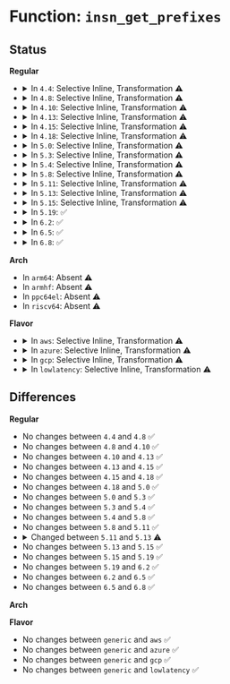 # Function: <code>insn_get_prefixes</code>

## Status
<b>Regular</b>
<ul>
<li>
<details>
<summary>In <code>4.4</code>: Selective Inline, Transformation ⚠️</summary>

```c
void insn_get_prefixes(struct insn *insn);
```

**Collision:** Unique Global

**Inline:** Selective

**Transformation:** True

**Instances:**

```
In arch/x86/lib/insn.c (ffffffff813f68b0)
Location: arch/x86/lib/insn.c:82
Inline: True
```
**Symbols:**

```
ffffffff813f68b0-ffffffff813f6b23: insn_get_prefixes.part.2 (STB_LOCAL)
ffffffff813f7210-ffffffff813f7227: insn_get_prefixes (STB_GLOBAL)
```
</details>
</li>
<li>
<details>
<summary>In <code>4.8</code>: Selective Inline, Transformation ⚠️</summary>

```c
void insn_get_prefixes(struct insn *insn);
```

**Collision:** Unique Global

**Inline:** Selective

**Transformation:** True

**Instances:**

```
In arch/x86/lib/insn.c (ffffffff8143d480)
Location: arch/x86/lib/insn.c:82
Inline: True
```
**Symbols:**

```
ffffffff8143d480-ffffffff8143d730: insn_get_prefixes.part.2 (STB_LOCAL)
ffffffff8143de60-ffffffff8143de77: insn_get_prefixes (STB_GLOBAL)
```
</details>
</li>
<li>
<details>
<summary>In <code>4.10</code>: Selective Inline, Transformation ⚠️</summary>

```c
void insn_get_prefixes(struct insn *insn);
```

**Collision:** Unique Global

**Inline:** Selective

**Transformation:** True

**Instances:**

```
In arch/x86/lib/insn.c (ffffffff8145a400)
Location: arch/x86/lib/insn.c:82
Inline: True
```
**Symbols:**

```
ffffffff8145a400-ffffffff8145a6b0: insn_get_prefixes.part.2 (STB_LOCAL)
ffffffff8145ade0-ffffffff8145adf7: insn_get_prefixes (STB_GLOBAL)
```
</details>
</li>
<li>
<details>
<summary>In <code>4.13</code>: Selective Inline, Transformation ⚠️</summary>

```c
void insn_get_prefixes(struct insn *insn);
```

**Collision:** Unique Global

**Inline:** Selective

**Transformation:** True

**Instances:**

```
In arch/x86/lib/insn.c (ffffffff818fc1b0)
Location: arch/x86/lib/insn.c:82
Inline: True
```
**Symbols:**

```
ffffffff818fc1b0-ffffffff818fc434: insn_get_prefixes.part.2 (STB_LOCAL)
ffffffff818fcb80-ffffffff818fcb98: insn_get_prefixes (STB_GLOBAL)
```
</details>
</li>
<li>
<details>
<summary>In <code>4.15</code>: Selective Inline, Transformation ⚠️</summary>

```c
void insn_get_prefixes(struct insn *insn);
```

**Collision:** Unique Global

**Inline:** Selective

**Transformation:** True

**Instances:**

```
In arch/x86/lib/insn.c (ffffffff81983c60)
Location: arch/x86/lib/insn.c:82
Inline: True
Direct callers:
  - arch/x86/lib/insn-eval.c:get_seg_base_limit
```
**Symbols:**

```
ffffffff81983c60-ffffffff81983ee4: insn_get_prefixes.part.2 (STB_LOCAL)
ffffffff81984630-ffffffff81984648: insn_get_prefixes (STB_GLOBAL)
```
</details>
</li>
<li>
<details>
<summary>In <code>4.18</code>: Selective Inline, Transformation ⚠️</summary>

```c
void insn_get_prefixes(struct insn *insn);
```

**Collision:** Unique Global

**Inline:** Selective

**Transformation:** True

**Instances:**

```
In arch/x86/lib/insn.c (ffffffff819e0190)
Location: arch/x86/lib/insn.c:82
Inline: True
Direct callers:
  - arch/x86/lib/insn-eval.c:get_seg_base_limit
```
**Symbols:**

```
ffffffff819e0190-ffffffff819e0409: insn_get_prefixes.part.1 (STB_LOCAL)
ffffffff819e0b60-ffffffff819e0b77: insn_get_prefixes (STB_GLOBAL)
```
</details>
</li>
<li>
<details>
<summary>In <code>5.0</code>: Selective Inline, Transformation ⚠️</summary>

```c
void insn_get_prefixes(struct insn *insn);
```

**Collision:** Unique Global

**Inline:** Selective

**Transformation:** True

**Instances:**

```
In arch/x86/lib/insn.c (ffffffff81a1b120)
Location: arch/x86/lib/insn.c:82
Inline: True
Direct callers:
  - arch/x86/lib/insn-eval.c:get_seg_base_limit
```
**Symbols:**

```
ffffffff81a1b120-ffffffff81a1b399: insn_get_prefixes.part.1 (STB_LOCAL)
ffffffff81a1bb10-ffffffff81a1bb27: insn_get_prefixes (STB_GLOBAL)
```
</details>
</li>
<li>
<details>
<summary>In <code>5.3</code>: Selective Inline, Transformation ⚠️</summary>

```c
void insn_get_prefixes(struct insn *insn);
```

**Collision:** Unique Global

**Inline:** Selective

**Transformation:** True

**Instances:**

```
In arch/x86/lib/insn.c (ffffffff81a8aee0)
Location: arch/x86/lib/insn.c:69
Inline: True
Direct callers:
  - arch/x86/lib/insn-eval.c:get_seg_base_limit
```
**Symbols:**

```
ffffffff81a8aee0-ffffffff81a8b166: insn_get_prefixes.part.0 (STB_LOCAL)
ffffffff81a8b8d0-ffffffff81a8b8e7: insn_get_prefixes (STB_GLOBAL)
```
</details>
</li>
<li>
<details>
<summary>In <code>5.4</code>: Selective Inline, Transformation ⚠️</summary>

```c
void insn_get_prefixes(struct insn *insn);
```

**Collision:** Unique Global

**Inline:** Selective

**Transformation:** True

**Instances:**

```
In arch/x86/lib/insn.c (ffffffff81ac21a0)
Location: arch/x86/lib/insn.c:69
Inline: True
Direct callers:
  - arch/x86/lib/insn-eval.c:get_seg_base_limit
```
**Symbols:**

```
ffffffff81ac21a0-ffffffff81ac2426: insn_get_prefixes.part.0 (STB_LOCAL)
ffffffff81ac2b90-ffffffff81ac2ba7: insn_get_prefixes (STB_GLOBAL)
```
</details>
</li>
<li>
<details>
<summary>In <code>5.8</code>: Selective Inline, Transformation ⚠️</summary>

```c
void insn_get_prefixes(struct insn *insn);
```

**Collision:** Unique Global

**Inline:** Selective

**Transformation:** True

**Instances:**

```
In arch/x86/lib/insn.c (ffffffff815fe760)
Location: arch/x86/lib/insn.c:101
Inline: True
Direct callers:
  - arch/x86/lib/insn-eval.c:get_seg_base_limit
```
**Symbols:**

```
ffffffff815fe760-ffffffff815fea43: insn_get_prefixes.part.0 (STB_LOCAL)
ffffffff815ff1d0-ffffffff815ff1e7: insn_get_prefixes (STB_GLOBAL)
```
</details>
</li>
<li>
<details>
<summary>In <code>5.11</code>: Selective Inline, Transformation ⚠️</summary>

```c
void insn_get_prefixes(struct insn *insn);
```

**Collision:** Unique Global

**Inline:** Selective

**Transformation:** True

**Instances:**

```
In arch/x86/lib/insn.c (ffffffff81623760)
Location: arch/x86/lib/insn.c:101
Inline: True
Direct callers:
  - arch/x86/lib/insn-eval.c:get_seg_reg_override_idx
  - arch/x86/lib/insn-eval.c:insn_has_rep_prefix
```
**Symbols:**

```
ffffffff81623760-ffffffff81623a2d: insn_get_prefixes.part.0 (STB_LOCAL)
ffffffff816241a0-ffffffff816241b7: insn_get_prefixes (STB_GLOBAL)
```
</details>
</li>
<li>
<details>
<summary>In <code>5.13</code>: Selective Inline, Transformation ⚠️</summary>

```c
int insn_get_prefixes(struct insn *insn);
```

**Collision:** Unique Global

**Inline:** Selective

**Transformation:** True

**Instances:**

```
In arch/x86/lib/insn.c (ffffffff81607350)
Location: arch/x86/lib/insn.c:123
Inline: True
Direct callers:
  - arch/x86/lib/insn-eval.c:get_seg_base_limit
  - arch/x86/lib/insn-eval.c:insn_has_rep_prefix
```
**Symbols:**

```
ffffffff81607350-ffffffff81607634: insn_get_prefixes.part.0 (STB_LOCAL)
ffffffff81607840-ffffffff81607859: insn_get_prefixes (STB_GLOBAL)
```
</details>
</li>
<li>
<details>
<summary>In <code>5.15</code>: Selective Inline, Transformation ⚠️</summary>

```c
int insn_get_prefixes(struct insn *insn);
```

**Collision:** Unique Global

**Inline:** Selective

**Transformation:** True

**Instances:**

```
In arch/x86/lib/insn.c (ffffffff81675e60)
Location: arch/x86/lib/insn.c:124
Inline: True
Direct callers:
  - arch/x86/lib/insn-eval.c:get_seg_base_limit
  - arch/x86/lib/insn-eval.c:insn_has_rep_prefix
```
**Symbols:**

```
ffffffff81675e60-ffffffff81676240: insn_get_prefixes.part.0 (STB_LOCAL)
ffffffff81676470-ffffffff81676489: insn_get_prefixes (STB_GLOBAL)
```
</details>
</li>
<li>
<details>
<summary>In <code>5.19</code>: ✅</summary>

```c
int insn_get_prefixes(struct insn *insn);
```

**Collision:** Unique Global

**Inline:** No

**Transformation:** False

**Instances:**

```
In arch/x86/lib/insn.c (ffffffff817909c0)
Location: arch/x86/lib/insn.c:124
Inline: False
Direct callers:
  - arch/x86/lib/insn-eval.c:get_seg_base_limit
  - arch/x86/lib/insn-eval.c:insn_has_rep_prefix
  - arch/x86/lib/insn.c:insn_get_modrm
  - arch/x86/lib/insn.c:insn_get_modrm
  - arch/x86/lib/insn.c:insn_get_opcode
  - arch/x86/lib/insn.c:insn_get_opcode
  - arch/x86/lib/insn.c:insn_get_opcode
  - arch/x86/lib/insn.c:insn_get_opcode
```
**Symbols:**

```
ffffffff817909c0-ffffffff81790e2f: insn_get_prefixes (STB_GLOBAL)
```
</details>
</li>
<li>
<details>
<summary>In <code>6.2</code>: ✅</summary>

```c
int insn_get_prefixes(struct insn *insn);
```

**Collision:** Unique Global

**Inline:** No

**Transformation:** False

**Instances:**

```
In arch/x86/lib/insn.c (ffffffff8204e610)
Location: arch/x86/lib/insn.c:124
Inline: False
Direct callers:
  - arch/x86/lib/insn-eval.c:get_seg_base_limit
  - arch/x86/lib/insn-eval.c:insn_has_rep_prefix
  - arch/x86/lib/insn.c:insn_get_modrm
  - arch/x86/lib/insn.c:insn_get_modrm
  - arch/x86/lib/insn.c:insn_get_opcode
  - arch/x86/lib/insn.c:insn_get_opcode
  - arch/x86/lib/insn.c:insn_get_opcode
  - arch/x86/lib/insn.c:insn_get_opcode
```
**Symbols:**

```
ffffffff8204e610-ffffffff8204ea7f: insn_get_prefixes (STB_GLOBAL)
```
</details>
</li>
<li>
<details>
<summary>In <code>6.5</code>: ✅</summary>

```c
int insn_get_prefixes(struct insn *insn);
```

**Collision:** Unique Global

**Inline:** No

**Transformation:** False

**Instances:**

```
In arch/x86/lib/insn.c (ffffffff820cce90)
Location: arch/x86/lib/insn.c:124
Inline: False
Direct callers:
  - arch/x86/lib/insn-eval.c:get_seg_base_limit
  - arch/x86/lib/insn-eval.c:insn_has_rep_prefix
  - arch/x86/lib/insn.c:insn_get_modrm
  - arch/x86/lib/insn.c:insn_get_modrm
  - arch/x86/lib/insn.c:insn_get_opcode
  - arch/x86/lib/insn.c:insn_get_opcode
  - arch/x86/lib/insn.c:insn_get_opcode
  - arch/x86/lib/insn.c:insn_get_opcode
```
**Symbols:**

```
ffffffff820cce90-ffffffff820cd30a: insn_get_prefixes (STB_GLOBAL)
```
</details>
</li>
<li>
<details>
<summary>In <code>6.8</code>: ✅</summary>

```c
int insn_get_prefixes(struct insn *insn);
```

**Collision:** Unique Global

**Inline:** No

**Transformation:** False

**Instances:**

```
In arch/x86/lib/insn.c (ffffffff821a76b0)
Location: arch/x86/lib/insn.c:124
Inline: False
Direct callers:
  - arch/x86/lib/insn-eval.c:get_seg_base_limit
  - arch/x86/lib/insn-eval.c:insn_has_rep_prefix
  - arch/x86/lib/insn.c:insn_get_modrm
  - arch/x86/lib/insn.c:insn_get_modrm
  - arch/x86/lib/insn.c:insn_get_opcode
  - arch/x86/lib/insn.c:insn_get_opcode
  - arch/x86/lib/insn.c:insn_get_opcode
  - arch/x86/lib/insn.c:insn_get_opcode
```
**Symbols:**

```
ffffffff821a76b0-ffffffff821a7b2a: insn_get_prefixes (STB_GLOBAL)
```
</details>
</li>
</ul>
<b>Arch</b>
<ul>
<li>
In <code>arm64</code>: Absent ⚠️
</li>
<li>
In <code>armhf</code>: Absent ⚠️
</li>
<li>
In <code>ppc64el</code>: Absent ⚠️
</li>
<li>
In <code>riscv64</code>: Absent ⚠️
</li>
</ul>
<b>Flavor</b>
<ul>
<li>
<details>
<summary>In <code>aws</code>: Selective Inline, Transformation ⚠️</summary>

```c
void insn_get_prefixes(struct insn *insn);
```

**Collision:** Unique Global

**Inline:** Selective

**Transformation:** True

**Instances:**

```
In arch/x86/lib/insn.c (ffffffff81a60ff0)
Location: arch/x86/lib/insn.c:69
Inline: True
Direct callers:
  - arch/x86/lib/insn-eval.c:get_seg_base_limit
```
**Symbols:**

```
ffffffff81a60ff0-ffffffff81a61276: insn_get_prefixes.part.0 (STB_LOCAL)
ffffffff81a619e0-ffffffff81a619f7: insn_get_prefixes (STB_GLOBAL)
```
</details>
</li>
<li>
<details>
<summary>In <code>azure</code>: Selective Inline, Transformation ⚠️</summary>

```c
void insn_get_prefixes(struct insn *insn);
```

**Collision:** Unique Global

**Inline:** Selective

**Transformation:** True

**Instances:**

```
In arch/x86/lib/insn.c (ffffffff81a1e060)
Location: arch/x86/lib/insn.c:69
Inline: True
Direct callers:
  - arch/x86/lib/insn-eval.c:get_seg_base_limit
```
**Symbols:**

```
ffffffff81a1e060-ffffffff81a1e2e6: insn_get_prefixes.part.0 (STB_LOCAL)
ffffffff81a1ea50-ffffffff81a1ea67: insn_get_prefixes (STB_GLOBAL)
```
</details>
</li>
<li>
<details>
<summary>In <code>gcp</code>: Selective Inline, Transformation ⚠️</summary>

```c
void insn_get_prefixes(struct insn *insn);
```

**Collision:** Unique Global

**Inline:** Selective

**Transformation:** True

**Instances:**

```
In arch/x86/lib/insn.c (ffffffff81acd3e0)
Location: arch/x86/lib/insn.c:69
Inline: True
Direct callers:
  - arch/x86/lib/insn-eval.c:get_seg_base_limit
```
**Symbols:**

```
ffffffff81acd3e0-ffffffff81acd666: insn_get_prefixes.part.0 (STB_LOCAL)
ffffffff81acddd0-ffffffff81acdde7: insn_get_prefixes (STB_GLOBAL)
```
</details>
</li>
<li>
<details>
<summary>In <code>lowlatency</code>: Selective Inline, Transformation ⚠️</summary>

```c
void insn_get_prefixes(struct insn *insn);
```

**Collision:** Unique Global

**Inline:** Selective

**Transformation:** True

**Instances:**

```
In arch/x86/lib/insn.c (ffffffff81ad98f0)
Location: arch/x86/lib/insn.c:69
Inline: True
Direct callers:
  - arch/x86/lib/insn-eval.c:get_seg_base_limit
```
**Symbols:**

```
ffffffff81ad98f0-ffffffff81ad9b76: insn_get_prefixes.part.0 (STB_LOCAL)
ffffffff81ada2e0-ffffffff81ada2f7: insn_get_prefixes (STB_GLOBAL)
```
</details>
</li>
</ul>

## Differences
<b>Regular</b>
<ul>
<li>
No changes between <code>4.4</code> and <code>4.8</code> ✅
</li>
<li>
No changes between <code>4.8</code> and <code>4.10</code> ✅
</li>
<li>
No changes between <code>4.10</code> and <code>4.13</code> ✅
</li>
<li>
No changes between <code>4.13</code> and <code>4.15</code> ✅
</li>
<li>
No changes between <code>4.15</code> and <code>4.18</code> ✅
</li>
<li>
No changes between <code>4.18</code> and <code>5.0</code> ✅
</li>
<li>
No changes between <code>5.0</code> and <code>5.3</code> ✅
</li>
<li>
No changes between <code>5.3</code> and <code>5.4</code> ✅
</li>
<li>
No changes between <code>5.4</code> and <code>5.8</code> ✅
</li>
<li>
No changes between <code>5.8</code> and <code>5.11</code> ✅
</li>
<li>
<details>
<summary>Changed between <code>5.11</code> and <code>5.13</code> ⚠️</summary>
<ul>
<li>
<b>Return type changed. </b>
<code>void</code> ➡️ <code>int</code>
</li>
</ul>
</details>
</li>
<li>
No changes between <code>5.13</code> and <code>5.15</code> ✅
</li>
<li>
No changes between <code>5.15</code> and <code>5.19</code> ✅
</li>
<li>
No changes between <code>5.19</code> and <code>6.2</code> ✅
</li>
<li>
No changes between <code>6.2</code> and <code>6.5</code> ✅
</li>
<li>
No changes between <code>6.5</code> and <code>6.8</code> ✅
</li>
</ul>
<b>Arch</b>
<ul>
</ul>
<b>Flavor</b>
<ul>
<li>
No changes between <code>generic</code> and <code>aws</code> ✅
</li>
<li>
No changes between <code>generic</code> and <code>azure</code> ✅
</li>
<li>
No changes between <code>generic</code> and <code>gcp</code> ✅
</li>
<li>
No changes between <code>generic</code> and <code>lowlatency</code> ✅
</li>
</ul>
